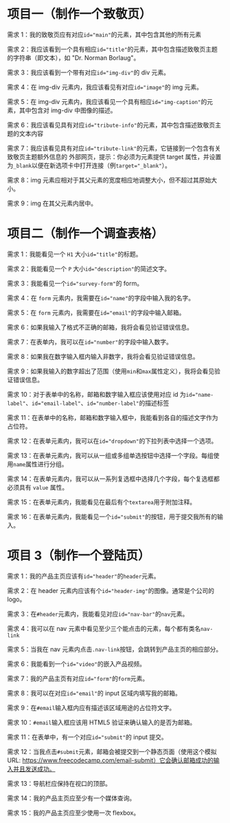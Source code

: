 # 项目一（制作一个致敬页）

需求 1：我的致敬页应有对应`id="main"`的元素，其中包含其他的所有元素

需求 2：我应该看到一个具有相应`id="title"`的元素，其中包含描述致敬页主题的字符串（即文本），如 "Dr. Norman Borlaug"。

需求 3：我应该看到一个带有对应`id="img-div"`的 div 元素。

需求 4：在 img-div 元素内，我应该看见有对应`id="image"`的 img 元素。

需求 5：在 img-div 元素内，我应该看见一个具有相应`id="img-caption"`的元素，其中包含对 img-div 中图像的描述。

需求 6：我应该看见具有对应`id="tribute-info"`的元素，其中包含描述致敬页主题的文本内容

需求 7：我应该看见具有对应`id="tribute-link"`的元素，它链接到一个包含有关致敬页主题额外信息的
外部网页，提示：你必须为元素提供 target 属性，并设置为`_blank`以便在新选项卡中打开连接（例`target="_blank"`）。

需求 8：img 元素应相对于其父元素的宽度相应地调整大小，但不超过其原始大小。

需求 9：img 在其父元素内居中。

# 项目二（制作一个调查表格）

需求 1：我能看见一个 `H1` 大小`id="title"`的标题。

需求 2：我能看见一个 `P` 大小`id="description"`的简述文字。

需求 3：我能看见一个`id="survey-form"`的 form。

需求 4：在 `form` 元素内，我需要在`id="name"`的字段中输入我的名字。

需求 5：在 `form` 元素内，我需要在`id="email"`的字段中输入邮箱。

需求 6：如果我输入了格式不正确的邮箱，我将会看见验证错误信息。

需求 7：在表单内，我可以在`id="number"`的字段中输入数字。

需求 8：如果我在数字输入框内输入非数字，我将会看见验证错误信息。

需求 9：如果我输入的数字超出了范围（使用`min`和`max`属性定义），我将会看见验证错误信息。

需求 10：对于表单中的名称，邮箱和数字输入框应该使用对应 id 为`id="name-label"`、`id="email-label"`、`id="number-label"`的描述标签

需求 11：在表单中的名称，邮箱和数字输入框中，我能看到各自的描述文字作为占位符。

需求 12：在表单元素内，我可以在`id="dropdown"`的下拉列表中选择一个选项。

需求 13：在表单元素内，我可以从一组或多组单选按钮中选择一个字段。每组使用`name`属性进行分组。

需求 14：在表单元素内，我可以从一系列复选框中选择几个字段，每个复选框都必须具有 `value` 属性。

需求 15：在表单元素内，我能看见在最后有个`textarea`用于附加注释。

需求 16：在表单元素内，我能看见一个`id="submit"`的按钮，用于提交我所有的输入。

# 项目 3（制作一个登陆页）

需求 1：我的产品主页应该有`id="header"`的`header`元素。

需求 2：在 header 元素内应该有个`id="header-img"`的图像。通常是个公司的 logo。

需求 3：在`#header`元素内，我能看见对应`id="nav-bar"`的`nav`元素。

需求 4：我可以在 nav 元素中看见至少三个能点击的元素，每个都有类名`nav-link`

需求 5：当我在 nav 元素内点击`.nav-link`按钮，会跳转到产品主页的相应部分。

需求 6：我能看到一个`id="video"`的嵌入产品视频。

需求 7：我的产品主页有对应`id="form"`的`form`元素。

需求 8：我可以在对应`id="email"`的 input 区域内填写我的邮箱。

需求 9：在`#email`输入框内应有描述该区域用途的占位符文字。

需求 10：`#email`输入框应该用 HTML5 验证来确认输入的是否为邮箱。

需求 11：在表单中，有一个对应`id="submit"`的 input 提交。

需求 12：当我点击`#submit`元素，邮箱会被提交到一个静态页面（使用这个模拟 URL: https://www.freecodecamp.com/email-submit）它会确认邮箱成功的输入并且发送成功。

需求 13：导航栏应保持在视口的顶部。

需求 14：我的产品主页应至少有一个媒体查询。

需求 15：我的产品主页应至少使用一次 flexbox。
